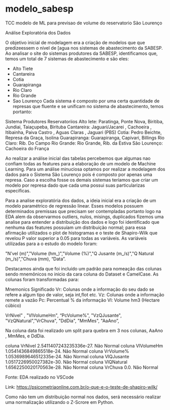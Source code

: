 # modelo_sabesp
TCC modelo de ML para previsao de volume do reservatorio São Lourenço

Análise Exploratória dos Dados

O objetivo inicial de modelagem era a criação de modelos que que predizeessem o nível de [agua nos sistemas de abastecimento da SABESP. Ao analisar o site do sistemas produtores da SABESP, identificamos que, temos um total de 7 sistemas de abastecimento e são eles: 
- Alto Tiete
- Cantareira
- Cotia
- Guarapiranga
- Rio Claro 
- Rio Grande
- Sao  Lourenço
Cada sistema é composto por uma certa quantidade de represas que fluente e se unificam no sistema de abastecimento, temos portanto:


Sistema Produtores	Reservatoriios
Alto Iete:	Paratinga, Ponte Nova, Biritiba, Jundiai, Taiaçupeba, Birituba
Cantareira:	Jaguari/Jacarei , Cachoeira , Itibainha, Paiva Castro , Aguas Claras , Jaguari (PBS)
Cotia:	Pedro Beichte, Represa da Graça, Isolina
Guarapiranga:	Guarapiranga, Capivari, Billings
Rio Claro:	Rib. Do Campo
Rio Grande:	Rio Grande, Rib. da Estiva
São Lourenço:	Cachoeira do França


Ao realizar a análise inicial das tabelas percebemos que algumas nao confiam todas as features para a elaboração de um modelo de Machine Learning. Para um análise minuciosa optamos por realizar a modelagem dos dados para o Sistema São Lourenço pois é composto por apenas uma represa. Caso a escolha fosse os demais sistemas teríamos  que criar um modelo por represa dado que cada uma possui suas particularizas especificas.

Para a analise exploratória dos dados, a ideia inicial era a criação de um modelo paramétrico de regressão linear. Esses modelos possuem determinados premissas que precisam ser contempladas portanto logo na EDA alem da observarmos outliers, nulos, misings, duplicados fizemos uma analise para entender a distribuição dos dados e logo foi identificado que nenhuma das features possuíam um distribuição normal; para essa afirmação utilizados o plot de histogramas e o teste de Shapiro-Wilk  que revelou P valor superior a 0.05 para todas as variáveis. As variáveis utilizadas para a o estudo do modelo foram:

"N’vel (m)","Volume (hm_)","Volume (%)","Q Jusante (m_/s)","Q Natural (m_/s)","Chuva (mm), “Data”.

Destacamos ainda que foi incluído um padrão para nomeação das colunas sendo  mnemônicos no inicio da cara coluna do Dataset e CamelCase. As colunas foram transformadas para:

Mnemonics	Significado
Vr:	Colunas onde a informação do seu dado se refere a algum tipo de valor, seja int,flot etc.
Vz:	Colunas onde a informação remete a vazão
Pc:	Percentual % da informação 
Vl:	Volume hm3 (Hectare cúbico)

VrNivel" , "VlVolumeHm", “PcVolume%", "VzQJusante", "VzQNatural","VrChuva", "DdDia", "MmMes", "AaAno”, 

Na coluna data foi realizado um split para quebra  em 3 nos colunas, AaAno , MmMes, e DdDia.

coluna VrNivel 2.5411407243235336e-27. Não Normal
coluna VlVolumeHm 1.0541436849865518e-24. Não Normal
coluna VrVolume% 1.0536989646512335e-24. Não Normal
coluna VlQJusante 1.0517226950027382e-30. Não Normal
coluna VlQNatural 1.6562250020170563e-28. Não Normal
coluna VrChuva 0.0. Não Normal

Fonte: EDA realizado no VSCode

Link: https://psicometriaonline.com.br/o-que-e-o-teste-de-shapiro-wilk/

Como não tem um distribuição normal nos dados, será necessário realizar uma normalização utilizando o Z-Scrore em Python.

